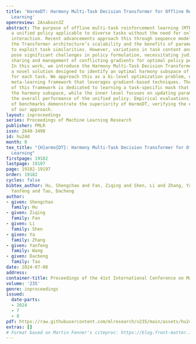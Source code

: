 ```yaml
---
title: 'HarmoDT: Harmony Multi-Task Decision Transformer for Offline Reinforcement
  Learning'
openreview: 2Asakozn3Z
abstract: The purpose of offline multi-task reinforcement learning (MTRL) is to develop
  a unified policy applicable to diverse tasks without the need for online environmental
  interaction. Recent advancements approach this through sequence modeling, leveraging
  the Transformer architecture’s scalability and the benefits of parameter sharing
  to exploit task similarities. However, variations in task content and complexity
  pose significant challenges in policy formulation, necessitating judicious parameter
  sharing and management of conflicting gradients for optimal policy performance.
  In this work, we introduce the Harmony Multi-Task Decision Transformer (HarmoDT),
  a novel solution designed to identify an optimal harmony subspace of parameters
  for each task. We approach this as a bi-level optimization problem, employing a
  meta-learning framework that leverages gradient-based techniques. The upper level
  of this framework is dedicated to learning a task-specific mask that delineates
  the harmony subspace, while the inner level focuses on updating parameters to enhance
  the overall performance of the unified policy. Empirical evaluations on a series
  of benchmarks demonstrate the superiority of HarmoDT, verifying the effectiveness
  of our approach.
layout: inproceedings
series: Proceedings of Machine Learning Research
publisher: PMLR
issn: 2640-3498
id: hu24d
month: 0
tex_title: "{H}armo{DT}: Harmony Multi-Task Decision Transformer for Offline Reinforcement
  Learning"
firstpage: 19182
lastpage: 19197
page: 19182-19197
order: 19182
cycles: false
bibtex_author: Hu, Shengchao and Fan, Ziqing and Shen, Li and Zhang, Ya and Wang,
  Yanfeng and Tao, Dacheng
author:
- given: Shengchao
  family: Hu
- given: Ziqing
  family: Fan
- given: Li
  family: Shen
- given: Ya
  family: Zhang
- given: Yanfeng
  family: Wang
- given: Dacheng
  family: Tao
date: 2024-07-08
address:
container-title: Proceedings of the 41st International Conference on Machine Learning
volume: '235'
genre: inproceedings
issued:
  date-parts:
  - 2024
  - 7
  - 8
pdf: https://raw.githubusercontent.com/mlresearch/v235/main/assets/hu24d/hu24d.pdf
extras: []
# Format based on Martin Fenner's citeproc: https://blog.front-matter.io/posts/citeproc-yaml-for-bibliographies/
---
```

